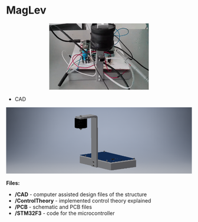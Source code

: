 MagLev
===================

<p align="center">
  <img src=https://github.com/andres-tr/MagLev/blob/master/.img/MagLev.gif width="270" height="180" />
</p>

 - CAD

<p align="center">
  <img src=https://github.com/andres-tr/MagLev/blob/master/.img/CAD.png height="180"/>
</p>


**Files:**

 - **/CAD** - computer assisted design files of the structure
 - **/ControlTheory** - implemented control theory explained
 - **/PCB** - schematic and PCB files
 - **/STM32F3** - code for the microcontroller

